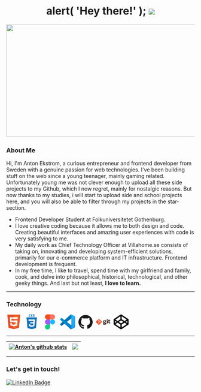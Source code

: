 <h1 align="center">alert( 'Hey there!' ); <img src="https://media.giphy.com/media/hvRJCLFzcasrR4ia7z/giphy.gif" width="40"></h1>

<p align="center"><img src="https://media.giphy.com/media/dWesBcTLavkZuG35MI/giphy.gif" width="600" height="300"  /></p>

### About Me

Hi, I'm Anton Ekstrom, a curious entrepreneur and frontend developer from Sweden with a genuine passion for web technologies. I've been building stuff on the web since a young teenager, mainly gaming related. Unfortunately young me was not clever enough to upload all these side projects to my Github, which I now regret, mainly for nostalgic reasons. But now thanks to my studies, i will start to upload side and school projects here, and you will also be able to filter through my projects in the star-section.

- Frontend Developer Student at Folkuniversitetet Gothenburg.
- I love creative coding because it allows me to both design and code. Creating beautiful interfaces and amazing user experiences with code is very satisfying to me.
- My daily work as Chief Technology Officer at Villahome.se consists of taking on, innovating and developing system-efficient solutions, primarily for our e-commerce platform and IT infrastructure. Frontend development is frequent.
- In my free time, I like to travel, spend time with my girlfriend and family, cook, and delve into philosophical, historical, technological, and other geeky things. And last but not least, <strong>I love to learn.</strong>

---

### Technology

<p>
<img src="https://raw.githubusercontent.com/devicons/devicon/1119b9f84c0290e0f0b38982099a2bd027a48bf1/icons/html5/html5-original.svg" title="HTML5" alt="HTML" width="40" height="40"/>&nbsp;
<img src="https://raw.githubusercontent.com/devicons/devicon/1119b9f84c0290e0f0b38982099a2bd027a48bf1/icons/css3/css3-plain-wordmark.svg"  title="CSS3" alt="CSS" width="40" height="40"/>&nbsp;
<img src="https://raw.githubusercontent.com/devicons/devicon/1119b9f84c0290e0f0b38982099a2bd027a48bf1/icons/figma/figma-original.svg" title="FIGMA" alt="HTML" width="40" height="40"/>&nbsp;
<img src="https://raw.githubusercontent.com/devicons/devicon/1119b9f84c0290e0f0b38982099a2bd027a48bf1/icons/vscode/vscode-original.svg" title="VSCODE" alt="HTML" width="40" height="40"/>&nbsp;
<img src="https://raw.githubusercontent.com/devicons/devicon/1119b9f84c0290e0f0b38982099a2bd027a48bf1/icons/github/github-original.svg" title="GITHUB" **alt="Git" width="40" height="40"/>&nbsp;
<img src="https://raw.githubusercontent.com/devicons/devicon/1119b9f84c0290e0f0b38982099a2bd027a48bf1/icons/git/git-original-wordmark.svg" title="GIT" **alt="Git" width="40" height="40"/>&nbsp;
<img src="https://raw.githubusercontent.com/devicons/devicon/1119b9f84c0290e0f0b38982099a2bd027a48bf1/icons/codepen/codepen-plain.svg" title="CodePen" **alt="CodePen" width="40" height="40"/>&nbsp;
</p>


---

| <a href="#"><img align="center" src="https://github-readme-stats.vercel.app/api?username=antonekstrom1&show_icons=true&include_all_commits=true&theme=graywhite&hide_border=true" alt="Anton's github stats"/></a> | <a href="#"><img align="center" src="https://github-readme-stats.vercel.app/api/top-langs/?username=antonekstrom1&layout=compact&theme=graywhite&hide_border=true" /></a> |
| ------------- | ------------- |

---

### Let's get in touch!
<a href="https://www.linkedin.com/in/anton-ekstrom/"><img src="https://img.shields.io/badge/LinkedIn-blue?style=for-the-badge&logo=linkedin&logoColor=white" alt="LinkedIn Badge"></a>
